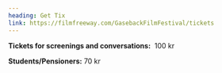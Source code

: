 ```yaml
---
heading: Get Tix
link: https://filmfreeway.com/GasebackFilmFestival/tickets
---
```

**Tickets for screenings and conversations:**  100 kr

**Students/Pensioners:** 70 kr
